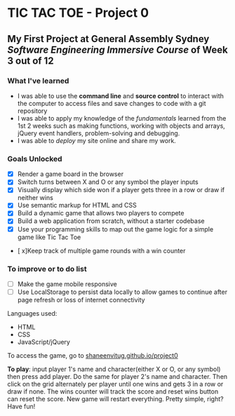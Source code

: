 # TIC TAC TOE - Project 0

## My First Project at General Assembly Sydney _Software Engineering Immersive Course_ of Week 3 out of 12

### What I've learned

- I was able to use the **command line** and **source control** to interact with the computer to access files and save changes to code with a git repository
- I was able to apply my knowledge of the _fundamentals_ learned from the 1st 2 weeks such as making functions, working with objects and arrays, jQuery event handlers, problem-solving and debugging.
- I was able to _deploy_ my site online and share my work.

### Goals Unlocked

- [x] Render a game board in the browser
- [x] Switch turns between X and O or any symbol the player inputs
- [x] Visually display which side won if a player gets three in a row or draw if neither wins
- [x] Use semantic markup for HTML and CSS
- [x] Build a dynamic game that allows two players to compete
- [x] Build a web application from scratch, without a starter codebase
- [x] Use your programming skills to map out the game logic for a simple game like Tic Tac Toe
- [ x]Keep track of multiple game rounds with a win counter

### To improve or to do list

- [ ] Make the game mobile responsive
- [ ] Use LocalStorage to persist data locally to allow games to continue after page refresh or loss of internet connectivity

Languages used:

- HTML
- CSS
- JavaScript/jQuery

To access the game, go to [shaneenvitug.github.io/project0](shaneenvitug.github.io/project0)

**To play**: input player 1's name and character(either X or O, or any symbol) then press add player. Do the same for player 2's name and character. Then click on the grid alternately per player until one wins and gets 3 in a row or draw if none. The wins counter will track the score and reset wins button can reset the score. New game will restart everything. Pretty simple, right? Have fun!
